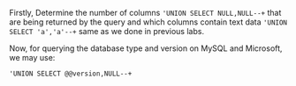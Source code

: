 Firstly, Determine the number of columns `'UNION SELECT NULL,NULL--+` that are being returned by the query and which columns contain text data `'UNION SELECT 'a','a'--+` same as we done in previous labs.

Now, for querying the database type and version on MySQL and Microsoft, we may use: 
```
'UNION SELECT @@version,NULL--+
```
